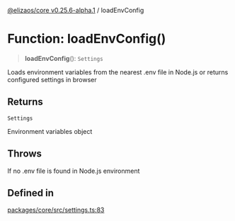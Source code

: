[@elizaos/core v0.25.6-alpha.1](../index.md) / loadEnvConfig

# Function: loadEnvConfig()

> **loadEnvConfig**(): `Settings`

Loads environment variables from the nearest .env file in Node.js
or returns configured settings in browser

## Returns

`Settings`

Environment variables object

## Throws

If no .env file is found in Node.js environment

## Defined in

[packages/core/src/settings.ts:83](https://github.com/divine-comedian/eliza/blob/main/packages/core/src/settings.ts#L83)

